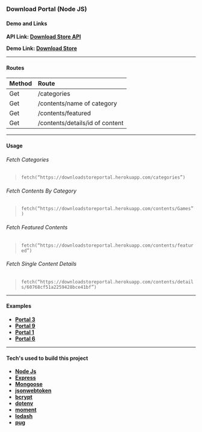 ### Download Portal (Node JS)

#### Demo and Links

**API Link: [Download Store API](http://downloadstoreportal.herokuapp.com/)**

**Demo Link: [Download Store](https://downloadstore.netlify.app)**

___

#### Routes
| Method | Route |
|--------|:------|
| Get | /categories |
| Get | /contents/name of category |
| Get | /contents/featured |
| Get | /contents/details/id of content |

___

#### Usage
###### Fetch Categories
> `fetch(“https://downloadstoreportal.herokuapp.com/categories”)`

###### Fetch Contents By Category
> `fetch(“https://downloadstoreportal.herokuapp.com/contents/Games”)`

###### Fetch Featured Contents
> `fetch(“https://downloadstoreportal.herokuapp.com/contents/featured”)`

###### Fetch Single Content Details
> `fetch(“https://downloadstoreportal.herokuapp.com/contents/details/60768cf51a2259428bce41bf”)`

___

#### Examples
- **[Portal 3](https://portal-template-3.netlify.app)**
- **[Portal 9](https://portal-template-9.netlify.app)**
- **[Portal 1](https://portal-template-1.netlify.app)**
- **[Portal 6](https://content-portal-6.netlify.app)**
___

#### Tech's used to build this project
- **[Node Js](https://nodejs.org/en/)**
- **[Express](https://expressjs.com/)**
- **[Mongoose](https://mongoosejs.com/)**
- **[jsonwebtoken](https://www.npmjs.com/package/jsonwebtoken)**
- **[bcrypt](https://www.npmjs.com/package/bcryptjs)**
- **[dotenv](https://www.npmjs.com/package/dotenv)**
- **[moment](https://momentjs.com/)**
- **[lodash](https://lodash.com/)**
- **[pug](https://pugjs.org/api/getting-started.html)**
